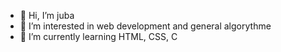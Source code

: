 - 👋 Hi, I’m juba
- 👀 I’m interested in web development and general algorythme
- 🌱 I’m currently learning HTML, CSS, C

<!---
juba02/juba02 is a ✨ special ✨ repository because its `README.md` (this file) appears on your GitHub profile.
You can click the Preview link to take a look at your changes.
--->
